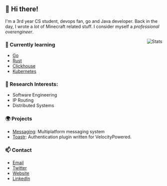 ## 👋 Hi there!

I'm a 3rd year CS student, devops fan, go and Java developer. Back in the day, I wrote a _lot_ of Minecraft related stuff. I consider myself a _professional overengineer_.

<img src="https://github-readme-stats.vercel.app/api?username=sergivb01&show_icons=true&theme=prussian" alt="Stats" align="right">

### 📖 Currently learning
  - [Go](https://golang.org)
  - [Rust](https://www.rust-lang.org)
  - [Clickhouse](https://clickhouse.com)
  - [Kubernetes](https://k8s.io)

### 🔬 Research Interests:
  - Software Engineering
  - IP Routing 
  - Distributed Systems

### 🌍 Projects
  - [Messaging](https://github.com/sergivb01/Messaging): Multiplatform messaging system
  - [Toastr](https://github.com/sergivb01/Messaging): Authentication plugin written for VelocityPowered.

### 📫 Contact
  - [Email](mailto:contact@sergivos.dev)
  - [Twitter](https://twitter.com/sergivb01/)
  - [Website](https://sergivos.dev)
  - [LinkedIn](https://linkedin.com/in/sergivb01/)
